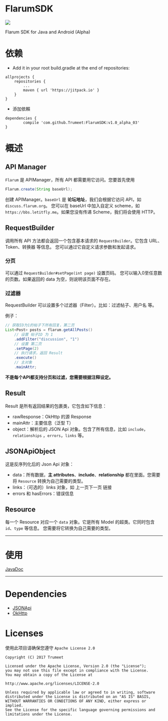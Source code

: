 # FlarumSDK

[![](https://jitpack.io/v/Trumeet/FlarumSDK.svg)](https://jitpack.io/#Trumeet/FlarumSDK)

Flarum SDK for Java and Android (Alpha)

# 依赖

* Add it in your root build.gradle at the end of repositories:
```
allprojects {
    repositories {
        ...
        maven { url 'https://jitpack.io' }
    }
}
```

* 添加依賴

```
dependencies {
        compile 'com.github.Trumeet:FlarumSDK:v1.0_alpha_03'
}
```

# 概述

## API Manager

`Flarum` 是 APIManager，所有 API 都需要用它访问。您要首先使用
```java
Flarum.create(String baseUrl);
```
创建 APIManager。`baseUrl` 是 **论坛地址**，我们会根据它访问 API，如 `discuss.flarum.org`。
您可以在 baseUrl 中加入自定义 scheme，如 `https://bbs.letitfly.me`。如果您没有传递 Scheme，我们将会使用 HTTP。

## RequestBuilder

调用所有 API 方法都会返回一个包含基本请求的 `RequestBuilder`。它包含 URL、Token、转换器 等信息。
您可以通过它自定义请求参数和发起请求。

### 分页
可以通过 `RequestBuilder#setPage(int page)` 设置页码。
您可以输入0至任意数的页数。如果返回的 data 为空，则说明该页面不存在。

### 过滤器

RequestBuilder 可以设置多个过滤器（Filter）。比如：过滤帖子、用户名 等。

例子：
```java
// 获取ID为1的帖子下所有回复，第二页
List<Post> posts = flarum.getAllPosts()
    // 设置 帖子ID 为 1
    .addFilter("discussion", "1")
    // 设置 第二页
    .setPage(2)
    // 执行请求，返回 Result
    .execute()
    // 主对象
    .mainAttr;
```

**不是每个API都支持分页和过滤，您需要根据注释设定。**

## Result

Result 是所有返回结果的包裹类，它包含如下信息：
* rawResponse：OkHttp 的源 Response
* mainAttr：主要信息（泛型 T）
* object：解析后的 JSON Api 对象。包含了所有信息，比如 `include`，`relationships` ，`errors`，`links` 等。

## JSONApiObject
这是反序列化后的 Json Api 对象：
* data：所有数据，**主 attributes**、**include**、**relationship** 都在里面。您需要将 `Resource` 转换为自己需要的类型。
* links：（可选的）links 对象，如 上一页下一页 链接
* errors 和 hasErrors：错误信息

## Resource
每一个 Resource 对应一个 `data` 对象。它是所有 Model 的超类。它同时包含 `id`、`type` 等信息。
您需要将它转换为自己需要的类型。

-----

# 使用

[JavaDoc](https://jitpack.io/com/github/Trumeet/FlarumSDK/v1.0_alpha_03/javadoc)

-----

# Dependencies

* [JSONApi](https://github.com/faogustavo/JSONApi)
* [OkHttp](http://square.github.io/okhttp/)

# Licenses
使用此项目请确保您遵守 `Apache License 2.0`
```
Copyright (C) 2017 Trumeet

Licensed under the Apache License, Version 2.0 (the "License");
you may not use this file except in compliance with the License.
You may obtain a copy of the License at

http://www.apache.org/licenses/LICENSE-2.0

Unless required by applicable law or agreed to in writing, software
distributed under the License is distributed on an "AS IS" BASIS,
WITHOUT WARRANTIES OR CONDITIONS OF ANY KIND, either express or implied.
See the License for the specific language governing permissions and
limitations under the License.
```
